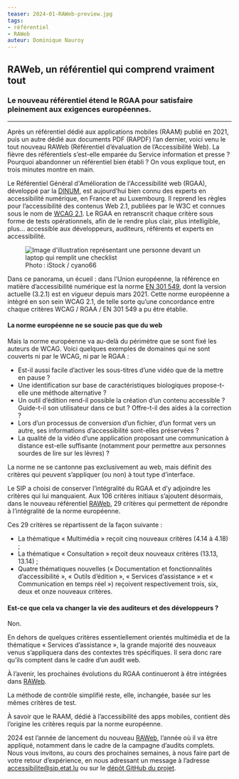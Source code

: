 ```yaml
---
teaser: 2024-01-RAWeb-preview.jpg
tags:
- référentiel
- RAWeb
auteur: Dominique Nauroy
---
```


<h2>RAWeb, un référentiel qui comprend vraiment tout</h2>
<h3>Le nouveau référentiel étend le RGAA pour satisfaire pleinement aux exigences européennes.</h3>
<hr>
<div class="intro">
    <p>Après un référentiel dédié aux applications mobiles (RAAM) publié en 2021, puis un autre dédié aux documents PDF (RAPDF) l’an dernier, voici venu le tout nouveau RAWeb (Référentiel d’évaluation de l’Accessibilité Web). La fièvre des référentiels s’est-elle emparée du Service information et presse ? Pourquoi abandonner un référentiel bien établi ? On vous explique tout, en trois minutes montre en main.</p>
</div>

<p>Le Référentiel Général d'Amélioration de l'Accessibilité web (RGAA), développé par la <a href="https://www.numerique.gouv.fr/">DINUM</a>, est aujourd’hui bien connu des experts en accessibilité numérique, en France et au Luxembourg. Il reprend les règles pour l’accessibilité des contenus Web 2.1, publiées par le W3C et connues sous le nom de <a href="https://www.w3.org/Translations/WCAG21-fr/#title">WCAG 2.1</a>. Le RGAA en retranscrit chaque critère sous forme de tests opérationnels, afin de le rendre plus clair, plus intelligible, plus... accessible aux développeurs, auditeurs, référents et experts en accessibilité.</p>
<figure role="group" aria-label="Photo : iStock / anyaberkut" class="pic">
    <img src="../../../../content/news/img/2024-01-RAWeb.jpg" alt="Image d'illustration représentant une personne devant un laptop qui remplit une checklist">
    <figcaption>Photo&#8239;: iStock / cyano66</figcaption>
</figure>
<p>Dans ce panorama, un écueil : dans l’Union européenne, la référence en matière d’accessibilité numérique est la norme <a href="https://www.etsi.org/deliver/etsi_en/301500_301599/301549/03.02.01_60/en_301549v030201p.pdf">EN 301 549</a>, dont la version actuelle (3.2.1) est en vigueur depuis mars 2021. Cette norme européenne a intégré en son sein WCAG 2.1, de telle sorte qu’une concordance entre chaque critères WCAG / RGAA / EN 301 549 a pu être établie.</p>
<h4>La norme européenne ne se soucie pas que du web</h4>
<p>Mais la norme européenne va au-delà du périmètre que se sont fixé les auteurs de WCAG. Voici quelques exemples de domaines qui ne sont couverts ni par le WCAG, ni par le RGAA&nbsp;:</p>
<ul>
<li>Est-il aussi facile d’activer les sous-titres d’une vidéo que de la mettre en pause ?</li>
<li>Une identification sur base de caractéristiques biologiques propose-t-elle une méthode alternative ?</li>
<li>Un outil d’édition rend-il possible la création d’un contenu accessible ? Guide-t-il son utilisateur dans ce but ? Offre-t-il des aides à la correction ?</li>
<li>Lors d’un processus de conversion d’un fichier, d’un format vers un autre, ses informations d’accessibilité sont-elles préservées ?</li>
<li>La qualité de la vidéo d’une application proposant une communication à distance est-elle suffisante (notamment pour permettre aux personnes sourdes de lire sur les lèvres) ?</li>
</ul>
<p>La norme ne se cantonne pas exclusivement au web, mais définit des critères qui peuvent s’appliquer (ou non) à tout type d’interface.</p>
<p>Le SIP a choisi de conserver l’intégralité du RGAA et d’y adjoindre les critères qui lui manquaient. Aux 106 critères initiaux s’ajoutent désormais, dans le nouveau référentiel <a href="https://accessibilite.public.lu/fr/raweb1/">RAWeb</a>, 29 critères qui permettent de répondre à l’intégralité de la norme européenne.</p>
<p>Ces 29 critères se répartissent de la façon suivante :</p>
<ul>
<li>La thématique « Multimédia » reçoit cinq nouveaux critères (4.14 à 4.18) ;</li>
<li>La thématique « Consultation » reçoit deux nouveaux critères (13.13, 13.14) ;</li>
<li>Quatre thématiques nouvelles (« Documentation et fonctionnalités d’accessibilité », « Outils d’édition », « Services d’assistance » et « Communication en temps réel ») reçoivent respectivement trois, six, deux et onze nouveaux critères.</li>
</ul>
<h4>Est-ce que cela va changer la vie des auditeurs et des développeurs ?</h4>
<p>Non.</p>
<p>En dehors de quelques critères essentiellement orientés multimédia et de la thématique « Services d’assistance », la grande majorité des nouveaux venus s’appliquera dans des contextes très spécifiques. Il sera donc rare qu’ils comptent dans le cadre d’un audit web.</p>
<p>À l’avenir, les prochaines évolutions du RGAA continueront à être intégrées dans <a href="https://accessibilite.public.lu/fr/raweb1/">RAWeb</a>.</p>
<p>La méthode de contrôle simplifié reste, elle, inchangée, basée sur les mêmes critères de test.</p>
<p>À savoir que le RAAM, dédié à l’accessibilité des apps mobiles, contient dès l’origine les critères requis par la norme européenne.</p>
<p>2024 est l’année de lancement du nouveau <a href="https://accessibilite.public.lu/fr/raweb1/">RAWeb</a>, l’année où il va être appliqué, notamment dans le cadre de la campagne d’audits complets. Nous vous invitons, au cours des prochaines semaines, à nous faire part de votre retour d’expérience, en nous adressant un message à l’adresse <a href="mailto:accessibilite@sip.etat.lu">accessibilite@sip.etat.lu</a> ou sur le <a href="https://github.com/accessibility-luxembourg/ReferentielAccessibiliteWeb">dépôt GitHub du projet</a>.</p>